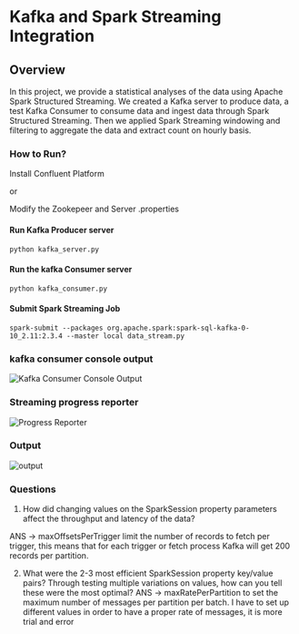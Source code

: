 # Kafka and Spark Streaming Integration

## Overview

In this project, we provide a statistical analyses of the data using Apache Spark Structured Streaming. We created a Kafka server to produce data, a test Kafka Consumer to consume data and ingest data through Spark Structured Streaming. Then we applied Spark Streaming windowing and filtering to aggregate the data and extract count on hourly basis.

### How to Run?

Install Confluent Platform

or

Modify the Zookepeer and Server .properties

#### Run Kafka Producer server
`python kafka_server.py`

#### Run the kafka Consumer server 
`python kafka_consumer.py`

#### Submit Spark Streaming Job
`spark-submit --packages org.apache.spark:spark-sql-kafka-0-10_2.11:2.3.4 --master local data_stream.py`

### kafka consumer console output
![Kafka Consumer Console Output](https://github.com/joaosal/SF-crime-stats/blob/master/kafka-console-consumer-output.PNG)

### Streaming progress reporter
![Progress Reporter](https://github.com/joaosal/SF-crime-stats/blob/master/spark-streaming-progress-report.PNG)


### Output
![output](https://github.com/joaosal/SF-crime-stats/blob/master/output.png)


### Questions
1. How did changing values on the SparkSession property parameters affect the throughput and latency of the data?

ANS ->  maxOffsetsPerTrigger limit the number of records to fetch per trigger, this means that for each trigger or fetch process Kafka will get 200 records per partition.

2. What were the 2-3 most efficient SparkSession property key/value pairs? Through testing multiple variations on values, how can you tell these were the most optimal?
ANS -> maxRatePerPartition to set the maximum number of messages per partition per batch.
I have to set up different values in order to have a proper rate of messages, it is more trial and error


